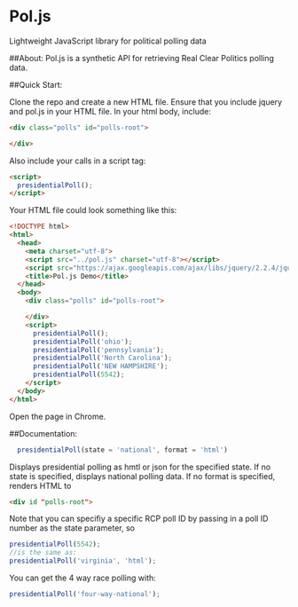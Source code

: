 # Pol.js
Lightweight JavaScript library for political polling data

##About:
Pol.js is a synthetic API for retrieving Real Clear Politics polling data.

##Quick Start:

Clone the repo and create a new HTML file.
Ensure that you include jquery and pol.js in your HTML file.
In your html body, include:
```html
<div class="polls" id="polls-root">

</div>
```


Also include your calls in a script tag:
```html
<script>
  presidentialPoll();
</script>
```
Your HTML file could look something like this:
```html
<!DOCTYPE html>
<html>
  <head>
    <meta charset="utf-8">
    <script src="../pol.js" charset="utf-8"></script>
    <script src="https://ajax.googleapis.com/ajax/libs/jquery/2.2.4/jquery.min.js"></script>
    <title>Pol.js Demo</title>
  </head>
  <body>
    <div class="polls" id="polls-root">

    </div>
    <script>
      presidentialPoll();
      presidentialPoll('ohio');
      presidentialPoll('pennsylvania');
      presidentialPoll('North Carolina');
      presidentialPoll('NEW HAMPSHIRE');
      presidentialPoll(5542);
    </script>
  </body>
</html>
```
Open the page in Chrome.

##Documentation:
```JavaScript
  presidentialPoll(state = 'national', format = 'html')
```
Displays presidential polling as hmtl or json for the specified state. If no state is specified, displays national polling data. If no format is specified, renders HTML to
```html
<div id "polls-root">
```
Note that you can specifiy a specific RCP poll ID by passing in a poll ID number as the state parameter, so
```JavaScript
presidentialPoll(5542);
//is the same as:
presidentialPoll('virginia', 'html');
```
You can get the 4 way race polling with:
```JavaScript
presidentialPoll('four-way-national');
```
